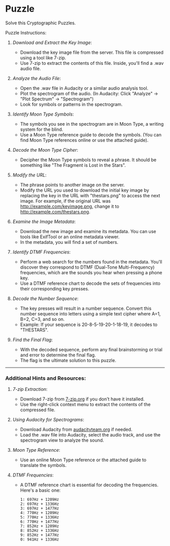 # Puzzle
Solve this Cryptographic Puzzles.

Puzzle Instructions:

1. *Download and Extract the Key Image*:
   - Download the key image file from the server. This file is compressed using a tool like 7-zip. 
   - Use 7-zip to extract the contents of this file. Inside, you'll find a .wav audio file.

2. *Analyze the Audio File*:
   - Open the .wav file in Audacity or a similar audio analysis tool.
   - Plot the spectrogram of the audio. (In Audacity: Click "Analyze" -> "Plot Spectrum" -> "Spectrogram")
   - Look for symbols or patterns in the spectrogram.

3. *Identify Moon Type Symbols*:
   - The symbols you see in the spectrogram are in Moon Type, a writing system for the blind.
   - Use a Moon Type reference guide to decode the symbols. (You can find Moon Type references online or use the attached guide).

4. *Decode the Moon Type Cipher*:
   - Decipher the Moon Type symbols to reveal a phrase. It should be something like "The Fragment is Lost in the Stars".

5. *Modify the URL*:
   - The phrase points to another image on the server.
   - Modify the URL you used to download the initial key image by replacing the key in the URL with "thestars.png" to access the next image. For example, if the original URL was http://example.com/keyimage.png, change it to http://example.com/thestars.png.

6. *Examine the Image Metadata*:
   - Download the new image and examine its metadata. You can use tools like ExifTool or an online metadata viewer.
   - In the metadata, you will find a set of numbers.

7. *Identify DTMF Frequencies*:
   - Perform a web search for the numbers found in the metadata. You'll discover they correspond to DTMF (Dual-Tone Multi-Frequency) frequencies, which are the sounds you hear when pressing a phone key.
   - Use a DTMF reference chart to decode the sets of frequencies into their corresponding key presses.

8. *Decode the Number Sequence*:
   - The key presses will result in a number sequence. Convert this number sequence into letters using a simple text cipher where A=1, B=2, C=3, and so on.
   - Example: If your sequence is 20-8-5-19-20-1-18-19, it decodes to "THESTARS".

9. *Find the Final Flag*:
   - With the decoded sequence, perform any final brainstorming or trial and error to determine the final flag.
   - The flag is the ultimate solution to this puzzle.

---

### Additional Hints and Resources:

1. *7-zip Extraction*:
   - Download 7-zip from [7-zip.org](https://www.7-zip.org/) if you don't have it installed.
   - Use the right-click context menu to extract the contents of the compressed file.

2. *Using Audacity for Spectrograms*:
   - Download Audacity from [audacityteam.org](https://www.audacityteam.org/) if needed.
   - Load the .wav file into Audacity, select the audio track, and use the spectrogram view to analyze the sound.

3. *Moon Type Reference*:
   - Use an online Moon Type reference or the attached guide to translate the symbols.

4. *DTMF Frequencies*:
   - A DTMF reference chart is essential for decoding the frequencies. Here's a basic one:
     ```
     1: 697Hz + 1209Hz
     2: 697Hz + 1336Hz
     3: 697Hz + 1477Hz
     4: 770Hz + 1209Hz
     5: 770Hz + 1336Hz
     6: 770Hz + 1477Hz
     7: 852Hz + 1209Hz
     8: 852Hz + 1336Hz
     9: 852Hz + 1477Hz
     0: 941Hz + 1336Hz
